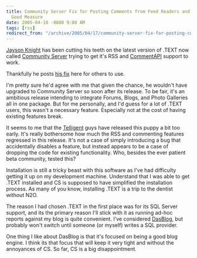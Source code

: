 ```yaml
---
title: Community Server Fix for Posting Comments from Feed Readers and a Rant for
  Good Measure
date: 2005-04-18 -0800 9:00 AM
tags: [rss]
redirect_from: "/archive/2005/04/17/community-server-fix-for-posting-comments-from-feed-readers-and-a-rant-for-good-measure.aspx/"
---
```


[Jayson Knight](http://jaysonknight.com/blog/) has been cutting his
teeth on the latest version of .TEXT now called [Community
Server](http://communityserver.org/) trying to get it's RSS and
[CommentAPI](http://wellformedweb.org/story/9 "CommentAPI") support to
work.

Thankfully he posts [his
fix](http://jaysonknight.com/blog/archive/2005/04/19/1370.aspx) here for
others to use.

I'm pretty sure he'd agree with me that given the chance, he wouldn't
have upgraded to Community Server so soon after its release. To be fair,
it's an ambitious release intending to integrate Forums, Blogs, and
Photo Galleries all in one package. But for me personally, and I'd guess
for a lot of .TEXT users, this wasn't a necessary feature. Especially
not at the cost of having existing features break.

It seems to me that the [Telligent](http://www.telligentsystems.com/)
guys have released this puppy a bit too early. It's really bothersome
how much the RSS and commenting features regressed in this release. It's
not a case of simply introducing a bug that accidentally disables a
feature, but instead appears to be a case of dropping the code for
existing functionality. Who, besides the ever patient beta community,
tested this?

Installation is still a tricky beast with this software as I've had
difficulty getting it up on my development machine. Understand that I
was able to get .TEXT installed and CS is supposed to have simplified
the installation process. As many of you know, installing .TEXT is a
trip to the dentist without N2O.

The reason I had chosen .TEXT in the first place was for its SQL Server
support, and its the primary reason I'll stick with it as running ad-hoc
reports against my blog is quite convenient. I've considered
[DasBlog](http://www.dasblog.com/), but probably won't switch until
someone (or myself) writes a SQL provider.

One thing I like about DasBlog is that it's focused on being a good blog
engine. I think its that focus that will keep it very tight and without
the annoyances of CS. So far, CS is a big disappointment.

